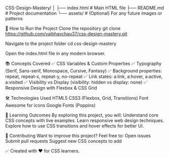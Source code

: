 CSS-Design-Mastery/
│
├── index.html      # Main HTML file
├── README.md       # Project documentation
└── assets/         # (Optional) For any future images or patterns

🚀 How to Run the Project
Clone the repository
git clone https://github.com/vaibhavchau37/css-design-mastery.git

Navigate to the project folder
cd css-design-mastery

Open the index.html file in any modern browser.

📚 Concepts Covered
✅ CSS Variables & Custom Properties
✅ Typography (Serif, Sans-serif, Monospace, Cursive, Fantasy)
✅ Background properties: repeat, repeat-x, repeat-y, no-repeat
✅ Link states: a:link, a:hover, a:active, a:visited
✅ Visibility vs Display (visibility: hidden vs display: none)
✅ Responsive Design with Flexbox & CSS Grid


🛠 Technologies Used
HTML5
CSS3 (Flexbox, Grid, Transitions)
Font Awesome for icons
Google Fonts (Poppins)


🎯 Learning Outcomes
By exploring this project, you will:
Understand core CSS concepts with live examples.
Learn responsive web design techniques.
Explore how to use CSS transitions and hover effects for better UI.


🤝 Contributing
Want to improve this project? Feel free to:
Open issues
Submit pull requests
Suggest new CSS concepts to add


✅ Created with ❤️ for CSS learners.

